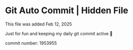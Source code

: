 # Git Auto Commit | Hidden File

This file was added Feb 12, 2025

Just for fun and keeping my daily git commit active 🤪

commit number: 1953955
